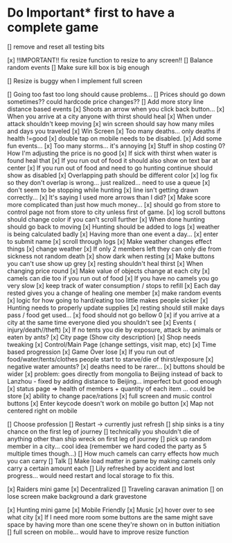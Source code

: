 # Do Important* first to have a complete game

<!-- Before Submit -->
[] remove and reset all testing bits

<!-- Next -->
[x] !!IMPORTANT!! fix resize function to resize to any screen!!
[] Balance random events
[] Make sure kill box is big enough

<!-- Mobile -->
[] Resize is buggy when I implement full screen

<!-- Picky -->
[] Going too fast too long should cause problems... 
[] Prices should go down sometimes?? could hardcode price changes??
[] Add more story line distance based events
[x] Shoots an arrow when you click back button...
[x] When you arrive at a city anyone with thirst should heal
[x] When under attack shouldn't keep moving
[x] win screen should say how many miles and days you traveled
[x] Win Screen
[x] Too many deaths... only deaths if health !=good
[x] double tap on mobile needs to be disabled.
[x] Add some fun events...
[x] Too many storms... it's annoying
[x] Stuff in shop costing 0? How I'm adjusting the price is no good
[x] If sick with thirst when water is found heal that
[x] If you run out of food it should also show on text bar at center
[x] If you run out of food and need to go hunting continue should show as disabled
[x] Overlapping path should be different color 
[x] log fix so they don't overlap is wrong... just realized... need to use a queue
[x] don't seem to be stopping while hunting
[x] line isn't getting drawn correctly...
[x] It's saying I used more arrows than I did?
[x] Make score more complicated than just how much money... 
[x] should go from store to control page not from store to city unless first of game.
[x] log scroll buttons should change color if you can't scroll further
[x] When done hunting should go back to moving
[x] Hunting should be added to logs
[x] weather is being calculated badly
[x] Having more than one event a day...
[x] enter to submit name
[x] scroll through logs
[x] Make weather changes effect things
[x] change weather
[x] If only 2 members left they can only die from sickness not random death
[x] show dark when resting
[x] Make buttons you can't use show up grey
[x] resting shouldn't heal thirst
[x] When changing price round
[x] Make value of objects change at each city
[x] camels can die too if you run out of food
[x] If you have no camels you go very slow
[x] keep track of water consumption / stops to refill
[x] Each day rested gives you a change of healing one member
[x] make random events
[x] logic for how going to hard/eating too little makes people sicker
[x] Hunting needs to properly update supplies
[x] resting should still make days pass / food get used...
[x] food should not go bellow 0
[x] if you arrive at a city at the same time everyone died you shouldn't see 
[x] Events ( injury/death//theft) 
[x] If no tents you die by exposure, attack by animals or eaten by ants?
[x] City page (Show city description)
[x] Shop needs tweaking
[x] Control/Main Page (change settings, visit map, etc) 
[x] Time based progression
[x] Game Over lose
[x] If you run out of food/water/tents/clothes people start to starve/die of thirst/exposure
[x] negative water amounts?
[x] deaths need to be rarer...
[x] buttons should be wider
[x] problem: goes directly from mongolia to Beijing instead of back to Lanzhou - fixed by adding distance to Beijing... imperfect but good enough
[x] status page => health of members + quantity of each item ... could be store
[x] ability to change pace/rations
[x] full screen and music control buttons
[x] Enter keycode doesn't work on mobile go button
[x] Map not centered right on mobile

<!-- Nice to have but not necessary -->
[] Choose profession
[] Restart -> currently just refresh
[] ship sinks is a tiny chance on the first leg of journey
[] technically you shouldn't die of anything other than ship wreck on first leg of journey
[] pick up random member in a city... cool idea (remember we hard coded the party as 5 multiple times though...)
[] How much camels can carry effects how much you can carry
[] Talk
[] Make load matter in game by making camels only carry a certain amount each
[] Lily refreshed by accident and lost progress... would need restart and local storage to fix this.

<!-- Cool but not necessary -->
[x] Raiders mini game
[x] Decentralized 
[] Traveling caravan animation
[] on lose screen make background a dark gravestone

<!-- Hard -->
[x] Hunting mini game
[x] Mobile Friendly
[x] Music
[x] hover over to see what city
[x] If I need more room some buttons are the same might save space by having more than one scene they're shown on in button initiation
[] full screen on mobile... would have to improve resize function




